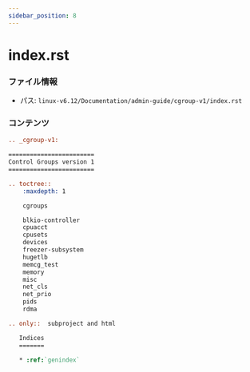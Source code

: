 ```yaml
---
sidebar_position: 8
---
```

# index.rst

### ファイル情報

- パス: `linux-v6.12/Documentation/admin-guide/cgroup-v1/index.rst`

### コンテンツ

```rst
.. _cgroup-v1:

========================
Control Groups version 1
========================

.. toctree::
    :maxdepth: 1

    cgroups

    blkio-controller
    cpuacct
    cpusets
    devices
    freezer-subsystem
    hugetlb
    memcg_test
    memory
    misc
    net_cls
    net_prio
    pids
    rdma

.. only::  subproject and html

   Indices
   =======

   * :ref:`genindex`

```
